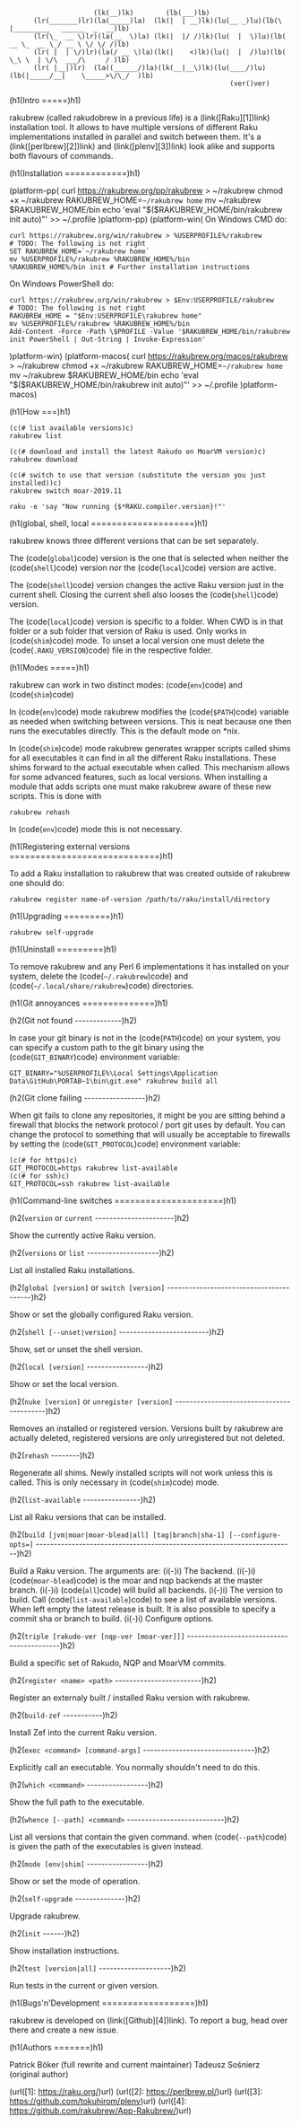                         (lk(__)lk)        (lb(___)lb)                         
          (lr(_______)lr)(la(_____)la)  (lk(|  | __)lk)(lu(__ _)lu)(lb(\  |_________   ______  _  __)lb)
          (lr(\_  __ \)lr)(la(__  \)la) (lk(|  |/ /)lk)(lu(  |  \)lu)(lb( __ \_  __ \_/ __ \ \/ \/ /)lb)
          (lr( |  | \/)lr)(la(/ __ \)la)(lk(|    <)lk)(lu(|  |  /)lu)(lb( \_\ \  | \/\  ___/\     / )lb)
          (lr( |__|)lr)  (la((______/)la)(lk(__|__\)lk)(lu(____/)lu)(lb(|_____/__|    \_____>\/\_/  )lb)
                                                           (ver()ver)

(h1(Intro
=====)h1)

rakubrew (called rakudobrew in a previous life) is a (link([Raku][1])link) installation
tool. It allows to have multiple versions of different Raku implementations
installed in parallel and switch between them. It's a (link([perlbrew][2])link) and
(link([plenv][3])link) look alike and supports both flavours of commands.


(h1(Installation
============)h1)

(platform-pp(
    curl https://rakubrew.org/pp/rakubrew > ~/rakubrew
    chmod +x ~/rakubrew
    RAKUBREW_HOME=`~/rakubrew home`
    mv ~/rakubrew $RAKUBREW_HOME/bin
    echo 'eval "$($RAKUBREW_HOME/bin/rakubrew init auto)"' >> ~/.profile
)platform-pp)
(platform-win(
On Windows CMD do:

    curl https://rakubrew.org/win/rakubrew > %USERPROFILE%/rakubrew
    # TODO: The following is not right
    SET RAKUBREW_HOME=`~/rakubrew home`
    mv %USERPROFILE%/rakubrew %RAKUBREW_HOME%/bin
    %RAKUBREW_HOME%/bin init # Further installation instructions

On Windows PowerShell do:

    curl https://rakubrew.org/win/rakubrew > $Env:USERPROFILE/rakubrew
    # TODO: The following is not right
    RAKUBREW_HOME = "$Env:USERPROFILE\rakubrew home"
    mv %USERPROFILE%/rakubrew %RAKUBREW_HOME%/bin
    Add-Content -Force -Path \$PROFILE -Value '$RAKUBREW_HOME/bin/rakubrew init PowerShell | Out-String | Invoke-Expression'
)platform-win)
(platform-macos(
    curl https://rakubrew.org/macos/rakubrew > ~/rakubrew
    chmod +x ~/rakubrew
    RAKUBREW_HOME=`~/rakubrew home`
    mv ~/rakubrew $RAKUBREW_HOME/bin
    echo 'eval "$($RAKUBREW_HOME/bin/rakubrew init auto)"' >> ~/.profile
)platform-macos)


(h1(How
===)h1)

    (c(# list available versions)c)
    rakubrew list
    
    (c(# download and install the latest Rakudo on MoarVM version)c)
    rakubrew download

    (c(# switch to use that version (substitute the version you just installed))c)
    rakubrew switch moar-2019.11

    raku -e 'say "Now running {$*RAKU.compiler.version}!"'


(h1(global, shell, local
====================)h1)

rakubrew knows three different versions that can be set separately.

The (code(`global`)code) version is the one that is selected when neither the (code(`shell`)code)
version nor the (code(`local`)code) version are active.

The (code(`shell`)code) version changes the active Raku version just in the current shell.
Closing the current shell also looses the (code(`shell`)code) version.

The (code(`local`)code) version is specific to a folder. When CWD is in that folder or a sub folder
that version of Raku is used. Only works in (code(`shim`)code) mode. To unset a local version
one must delete the (code(`.RAKU_VERSION`)code) file in the respective folder.


(h1(Modes
=====)h1)

rakubrew can work in two distinct modes: (code(`env`)code) and (code(`shim`)code)

In (code(`env`)code) mode rakubrew modifies the (code(`$PATH`)code) variable as needed when switching
between versions. This is neat because one then runs the executables directly.
This is the default mode on *nix.

In (code(`shim`)code) mode rakubrew generates wrapper scripts called shims for all
executables it can find in all the different Raku installations. These
shims forward to the actual executable when called. This mechanism allows for
some advanced features, such as local versions. When installing a module that
adds scripts one must make rakubrew aware of these new scripts. This is done
with

    rakubrew rehash

In (code(`env`)code) mode this is not necessary.


(h1(Registering external versions
=============================)h1)

To add a Raku installation to rakubrew that was created outside of rakubrew one
should do:

    rakubrew register name-of-version /path/to/raku/install/directory


(h1(Upgrading
=========)h1)

    rakubrew self-upgrade


(h1(Uninstall
=========)h1)

To remove rakubrew and any Perl 6 implementations it has installed on your
system, delete the  (code(`~/.rakubrew`)code) and (code(`~/.local/share/rakubrew`)code) directories.


(h1(Git annoyances
==============)h1)

(h2(Git not found
-------------)h2)

In case your git binary is not in the (code(`PATH`)code) on your system, you can specify
a custom path to the git binary using the (code(`GIT_BINARY`)code) environment variable:

    GIT_BINARY="%USERPROFILE%\Local Settings\Application Data\GitHub\PORTAB~1\bin\git.exe" rakubrew build all


(h2(Git clone failing
-----------------)h2)

When git fails to clone any repositories, it might be you are sitting behind a
firewall that blocks the network protocol / port git uses by default.
You can change the protocol to something that will usually be acceptable to
firewalls by setting the (code(`GIT_PROTOCOL`)code) environment variable:

    (c(# for https)c)
    GIT_PROTOCOL=https rakubrew list-available
    (c(# for ssh)c)
    GIT_PROTOCOL=ssh rakubrew list-available


(h1(Command-line switches
=====================)h1)

(h2(`version` or `current`
----------------------)h2)

Show the currently active Raku version.


(h2(`versions` or `list`
--------------------)h2)

List all installed Raku installations.


(h2(`global [version]` or `switch [version]`
----------------------------------------)h2)

Show or set the globally configured Raku version.


(h2(`shell [--unset|version]`
-------------------------)h2)

Show, set or unset the shell version.


(h2(`local [version]`
-----------------)h2)

Show or set the local version.


(h2(`nuke [version]` or `unregister [version]`
------------------------------------------)h2)

Removes an installed or registered version. Versions built by rakubrew are
actually deleted, registered versions are only unregistered but not deleted.


(h2(`rehash`
--------)h2)

Regenerate all shims. Newly installed scripts will not work unless this is
called. This is only necessary in (code(`shim`)code) mode.


(h2(`list-available`
----------------)h2)

List all Raku versions that can be installed.


(h2(`build [jvm|moar|moar-blead|all] [tag|branch|sha-1] [--configure-opts=]`
------------------------------------------------------------------------)h2)

Build a Raku version. The arguments are:
(i(-)i) The backend.
    (i(-)i) (code(`moar-blead`)code) is the moar and nqp backends at the master branch.
    (i(-)i) (code(`all`)code) will build all backends.
(i(-)i) The version to build. Call (code(`list-available`)code) to see a list of available
  versions. When left empty the latest release is built.
  It is also possible to specify a commit sha or branch to build.
(i(-)i) Configure options.


(h2(`triple [rakudo-ver [nqp-ver [moar-ver]]]`
------------------------------------------)h2)

Build a specific set of Rakudo, NQP and MoarVM commits.


(h2(`register <name> <path>`
------------------------)h2)

Register an externaly built / installed Raku version with rakubrew.


(h2(`build-zef`
-----------)h2)

Install Zef into the current Raku version.


(h2(`exec <command> [command-args]`
-------------------------------)h2)

Explicitly call an executable. You normally shouldn't need to do this.


(h2(`which <command>`
-----------------)h2)

Show the full path to the executable.


(h2(`whence [--path] <command>`
---------------------------)h2)

List all versions that contain the given command. when (code(`--path`)code) is given the
path of the executables is given instead.


(h2(`mode [env|shim]`
-----------------)h2)

Show or set the mode of operation.


(h2(`self-upgrade`
--------------)h2)

Upgrade rakubrew.


(h2(`init`
------)h2)

Show installation instructions.


(h2(`test [version|all]`
--------------------)h2)

Run tests in the current or given version.


(h1(Bugs'n'Development
==================)h1)

rakubrew is developed on (link([Github][4])link). To report a bug, head over there and
create a new issue.


(h1(Authors
=======)h1)

Patrick Böker (full rewrite and current maintainer)
Tadeusz Sośnierz (original author)


(url([1]: https://raku.org/)url)
(url([2]: https://perlbrew.pl/)url)
(url([3]: https://github.com/tokuhirom/plenv)url)
(url([4]: https://github.com/rakubrew/App-Rakubrew/)url)

